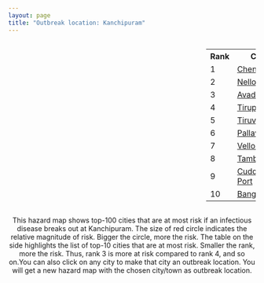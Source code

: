 ```yaml
---
layout: page
title: "Outbreak location: Kanchipuram"
---
```

<div style="width: 100%; overflow: auto;">
<div style="width: 75%; float: left;">
<div id="mapid">
<script src="https://buda-magenta.github.io/hazard_map/load_map.js"></script>

<script>
var marker_outbreak = L.marker([12.836393, 79.705330],{"autoPan": true}).addTo(map); marker_outbreak.bindTooltip("Kanchipuram").openTooltip();

var circle_1 = L.circle([13.083694, 80.270186], {"pane": "markerPane", "color": "red", "fill": true, "fillOpacity": 0.2, "fillRule": "evenodd", "lineCap": "round", "lineJoin": "round", "opacity": 1.0, "radius": 234639, "stroke": true, "weight": 3}).addTo(map);
circle_1.bindTooltip("Chennai<br>rank: 1<br>hazard index: 0.234640")
circle_1.bindPopup('<a href="https://buda-magenta.github.io/hazard_map/Chennai">Chennai</a>')

var circle_2 = L.circle([14.449372, 79.987376], {"pane": "markerPane", "color": "red", "fill": true, "fillOpacity": 0.2, "fillRule": "evenodd", "lineCap": "round", "lineJoin": "round", "opacity": 1.0, "radius": 25326, "stroke": true, "weight": 3}).addTo(map);
circle_2.bindTooltip("Nellore<br>rank: 2<br>hazard index: 0.025326")
circle_2.bindPopup('<a href="https://buda-magenta.github.io/hazard_map/Nellore">Nellore</a>')

var circle_3 = L.circle([13.125476, 80.094090], {"pane": "markerPane", "color": "red", "fill": true, "fillOpacity": 0.2, "fillRule": "evenodd", "lineCap": "round", "lineJoin": "round", "opacity": 1.0, "radius": 17278, "stroke": true, "weight": 3}).addTo(map);
circle_3.bindTooltip("Avadi<br>rank: 3<br>hazard index: 0.017278")
circle_3.bindPopup('<a href="https://buda-magenta.github.io/hazard_map/Avadi">Avadi</a>')

var circle_4 = L.circle([13.631637, 79.423171], {"pane": "markerPane", "color": "red", "fill": true, "fillOpacity": 0.2, "fillRule": "evenodd", "lineCap": "round", "lineJoin": "round", "opacity": 1.0, "radius": 14387, "stroke": true, "weight": 3}).addTo(map);
circle_4.bindTooltip("Tirupati<br>rank: 4<br>hazard index: 0.014388")
circle_4.bindPopup('<a href="https://buda-magenta.github.io/hazard_map/Tirupati">Tirupati</a>')

var circle_5 = L.circle([13.156387, 80.300528], {"pane": "markerPane", "color": "red", "fill": true, "fillOpacity": 0.2, "fillRule": "evenodd", "lineCap": "round", "lineJoin": "round", "opacity": 1.0, "radius": 12433, "stroke": true, "weight": 3}).addTo(map);
circle_5.bindTooltip("Tiruvottiyur<br>rank: 5<br>hazard index: 0.012434")
circle_5.bindPopup('<a href="https://buda-magenta.github.io/hazard_map/Tiruvottiyur">Tiruvottiyur</a>')

var circle_6 = L.circle([12.989816, 80.100987], {"pane": "markerPane", "color": "red", "fill": true, "fillOpacity": 0.2, "fillRule": "evenodd", "lineCap": "round", "lineJoin": "round", "opacity": 1.0, "radius": 10842, "stroke": true, "weight": 3}).addTo(map);
circle_6.bindTooltip("Pallavaram<br>rank: 6<br>hazard index: 0.010842")
circle_6.bindPopup('<a href="https://buda-magenta.github.io/hazard_map/Pallavaram">Pallavaram</a>')

var circle_7 = L.circle([12.794811, 79.000641], {"pane": "markerPane", "color": "red", "fill": true, "fillOpacity": 0.2, "fillRule": "evenodd", "lineCap": "round", "lineJoin": "round", "opacity": 1.0, "radius": 9318, "stroke": true, "weight": 3}).addTo(map);
circle_7.bindTooltip("Vellore<br>rank: 7<br>hazard index: 0.009318")
circle_7.bindPopup('<a href="https://buda-magenta.github.io/hazard_map/Vellore">Vellore</a>')

var circle_8 = L.circle([12.929903, 80.111823], {"pane": "markerPane", "color": "red", "fill": true, "fillOpacity": 0.2, "fillRule": "evenodd", "lineCap": "round", "lineJoin": "round", "opacity": 1.0, "radius": 8862, "stroke": true, "weight": 3}).addTo(map);
circle_8.bindTooltip("Tambaram<br>rank: 8<br>hazard index: 0.008862")
circle_8.bindPopup('<a href="https://buda-magenta.github.io/hazard_map/Tambaram">Tambaram</a>')

var circle_9 = L.circle([11.715950, 79.767053], {"pane": "markerPane", "color": "red", "fill": true, "fillOpacity": 0.2, "fillRule": "evenodd", "lineCap": "round", "lineJoin": "round", "opacity": 1.0, "radius": 8689, "stroke": true, "weight": 3}).addTo(map);
circle_9.bindTooltip("Cuddalore Port<br>rank: 9<br>hazard index: 0.008690")
circle_9.bindPopup('<a href="https://buda-magenta.github.io/hazard_map/Cuddalore_Port">Cuddalore Port</a>')

var circle_10 = L.circle([12.979120, 77.591300], {"pane": "markerPane", "color": "red", "fill": true, "fillOpacity": 0.2, "fillRule": "evenodd", "lineCap": "round", "lineJoin": "round", "opacity": 1.0, "radius": 7614, "stroke": true, "weight": 3}).addTo(map);
circle_10.bindTooltip("Bangalore<br>rank: 10<br>hazard index: 0.007615")
circle_10.bindPopup('<a href="https://buda-magenta.github.io/hazard_map/Bangalore">Bangalore</a>')

var circle_11 = L.circle([10.804973, 78.687030], {"pane": "markerPane", "color": "red", "fill": true, "fillOpacity": 0.2, "fillRule": "evenodd", "lineCap": "round", "lineJoin": "round", "opacity": 1.0, "radius": 5828, "stroke": true, "weight": 3}).addTo(map);
circle_11.bindTooltip("Tiruchirappalli<br>rank: 11<br>hazard index: 0.005829")
circle_11.bindPopup('<a href="https://buda-magenta.github.io/hazard_map/Tiruchirappalli">Tiruchirappalli</a>')

var circle_12 = L.circle([19.075990, 72.877393], {"pane": "markerPane", "color": "red", "fill": true, "fillOpacity": 0.2, "fillRule": "evenodd", "lineCap": "round", "lineJoin": "round", "opacity": 1.0, "radius": 4442, "stroke": true, "weight": 3}).addTo(map);
circle_12.bindTooltip("Mumbai<br>rank: 12<br>hazard index: 0.004443")
circle_12.bindPopup('<a href="https://buda-magenta.github.io/hazard_map/Mumbai">Mumbai</a>')

var circle_13 = L.circle([28.651718, 77.221939], {"pane": "markerPane", "color": "red", "fill": true, "fillOpacity": 0.2, "fillRule": "evenodd", "lineCap": "round", "lineJoin": "round", "opacity": 1.0, "radius": 4419, "stroke": true, "weight": 3}).addTo(map);
circle_13.bindTooltip("Delhi<br>rank: 13<br>hazard index: 0.004419")
circle_13.bindPopup('<a href="https://buda-magenta.github.io/hazard_map/Delhi">Delhi</a>')

var circle_14 = L.circle([11.001812, 76.962843], {"pane": "markerPane", "color": "red", "fill": true, "fillOpacity": 0.2, "fillRule": "evenodd", "lineCap": "round", "lineJoin": "round", "opacity": 1.0, "radius": 4196, "stroke": true, "weight": 3}).addTo(map);
circle_14.bindTooltip("Coimbatore<br>rank: 14<br>hazard index: 0.004197")
circle_14.bindPopup('<a href="https://buda-magenta.github.io/hazard_map/Coimbatore">Coimbatore</a>')

var circle_15 = L.circle([9.926115, 78.114098], {"pane": "markerPane", "color": "red", "fill": true, "fillOpacity": 0.2, "fillRule": "evenodd", "lineCap": "round", "lineJoin": "round", "opacity": 1.0, "radius": 4190, "stroke": true, "weight": 3}).addTo(map);
circle_15.bindTooltip("Madurai<br>rank: 15<br>hazard index: 0.004191")
circle_15.bindPopup('<a href="https://buda-magenta.github.io/hazard_map/Madurai">Madurai</a>')

var circle_16 = L.circle([12.955100, 78.269900], {"pane": "markerPane", "color": "red", "fill": true, "fillOpacity": 0.2, "fillRule": "evenodd", "lineCap": "round", "lineJoin": "round", "opacity": 1.0, "radius": 3928, "stroke": true, "weight": 3}).addTo(map);
circle_16.bindTooltip("Robertson Pet<br>rank: 16<br>hazard index: 0.003928")
circle_16.bindPopup('<a href="https://buda-magenta.github.io/hazard_map/Robertson_Pet">Robertson Pet</a>')

var circle_17 = L.circle([13.573260, 78.479146], {"pane": "markerPane", "color": "red", "fill": true, "fillOpacity": 0.2, "fillRule": "evenodd", "lineCap": "round", "lineJoin": "round", "opacity": 1.0, "radius": 3824, "stroke": true, "weight": 3}).addTo(map);
circle_17.bindTooltip("Madanapalle<br>rank: 17<br>hazard index: 0.003825")
circle_17.bindPopup('<a href="https://buda-magenta.github.io/hazard_map/Madanapalle">Madanapalle</a>')

var circle_18 = L.circle([13.137000, 78.133961], {"pane": "markerPane", "color": "red", "fill": true, "fillOpacity": 0.2, "fillRule": "evenodd", "lineCap": "round", "lineJoin": "round", "opacity": 1.0, "radius": 3719, "stroke": true, "weight": 3}).addTo(map);
circle_18.bindTooltip("Kolar<br>rank: 18<br>hazard index: 0.003720")
circle_18.bindPopup('<a href="https://buda-magenta.github.io/hazard_map/Kolar">Kolar</a>')

var circle_19 = L.circle([11.664300, 78.146000], {"pane": "markerPane", "color": "red", "fill": true, "fillOpacity": 0.2, "fillRule": "evenodd", "lineCap": "round", "lineJoin": "round", "opacity": 1.0, "radius": 3493, "stroke": true, "weight": 3}).addTo(map);
circle_19.bindTooltip("Salem<br>rank: 19<br>hazard index: 0.003494")
circle_19.bindPopup('<a href="https://buda-magenta.github.io/hazard_map/Salem">Salem</a>')

var circle_20 = L.circle([13.160105, 79.155551], {"pane": "markerPane", "color": "red", "fill": true, "fillOpacity": 0.2, "fillRule": "evenodd", "lineCap": "round", "lineJoin": "round", "opacity": 1.0, "radius": 3102, "stroke": true, "weight": 3}).addTo(map);
circle_20.bindTooltip("Chittoor<br>rank: 20<br>hazard index: 0.003102")
circle_20.bindPopup('<a href="https://buda-magenta.github.io/hazard_map/Chittoor">Chittoor</a>')

var circle_21 = L.circle([17.388786, 78.461065], {"pane": "markerPane", "color": "red", "fill": true, "fillOpacity": 0.2, "fillRule": "evenodd", "lineCap": "round", "lineJoin": "round", "opacity": 1.0, "radius": 3092, "stroke": true, "weight": 3}).addTo(map);
circle_21.bindTooltip("Hyderabad<br>rank: 21<br>hazard index: 0.003092")
circle_21.bindPopup('<a href="https://buda-magenta.github.io/hazard_map/Hyderabad">Hyderabad</a>')

var circle_22 = L.circle([12.227213, 79.070156], {"pane": "markerPane", "color": "red", "fill": true, "fillOpacity": 0.2, "fillRule": "evenodd", "lineCap": "round", "lineJoin": "round", "opacity": 1.0, "radius": 2576, "stroke": true, "weight": 3}).addTo(map);
circle_22.bindTooltip("Tiruvannamalai<br>rank: 22<br>hazard index: 0.002576")
circle_22.bindPopup('<a href="https://buda-magenta.github.io/hazard_map/Tiruvannamalai">Tiruvannamalai</a>')

var circle_23 = L.circle([12.792907, 78.699917], {"pane": "markerPane", "color": "red", "fill": true, "fillOpacity": 0.2, "fillRule": "evenodd", "lineCap": "round", "lineJoin": "round", "opacity": 1.0, "radius": 2328, "stroke": true, "weight": 3}).addTo(map);
circle_23.bindTooltip("Ambur<br>rank: 23<br>hazard index: 0.002328")
circle_23.bindPopup('<a href="https://buda-magenta.github.io/hazard_map/Ambur">Ambur</a>')

var circle_24 = L.circle([22.541418, 88.357691], {"pane": "markerPane", "color": "red", "fill": true, "fillOpacity": 0.2, "fillRule": "evenodd", "lineCap": "round", "lineJoin": "round", "opacity": 1.0, "radius": 2315, "stroke": true, "weight": 3}).addTo(map);
circle_24.bindTooltip("Kolkata<br>rank: 24<br>hazard index: 0.002316")
circle_24.bindPopup('<a href="https://buda-magenta.github.io/hazard_map/Kolkata">Kolkata</a>')

var circle_25 = L.circle([16.508759, 80.618510], {"pane": "markerPane", "color": "red", "fill": true, "fillOpacity": 0.2, "fillRule": "evenodd", "lineCap": "round", "lineJoin": "round", "opacity": 1.0, "radius": 1712, "stroke": true, "weight": 3}).addTo(map);
circle_25.bindTooltip("Vijayawada<br>rank: 25<br>hazard index: 0.001712")
circle_25.bindPopup('<a href="https://buda-magenta.github.io/hazard_map/Vijayawada">Vijayawada</a>')

var circle_26 = L.circle([18.521428, 73.854454], {"pane": "markerPane", "color": "red", "fill": true, "fillOpacity": 0.2, "fillRule": "evenodd", "lineCap": "round", "lineJoin": "round", "opacity": 1.0, "radius": 1685, "stroke": true, "weight": 3}).addTo(map);
circle_26.bindTooltip("Pune<br>rank: 26<br>hazard index: 0.001686")
circle_26.bindPopup('<a href="https://buda-magenta.github.io/hazard_map/Pune">Pune</a>')

var circle_27 = L.circle([8.576971, 77.050125], {"pane": "markerPane", "color": "red", "fill": true, "fillOpacity": 0.2, "fillRule": "evenodd", "lineCap": "round", "lineJoin": "round", "opacity": 1.0, "radius": 1112, "stroke": true, "weight": 3}).addTo(map);
circle_27.bindTooltip("Thiruvananthapuram<br>rank: 27<br>hazard index: 0.001112")
circle_27.bindPopup('<a href="https://buda-magenta.github.io/hazard_map/Thiruvananthapuram">Thiruvananthapuram</a>')

var circle_28 = L.circle([11.101781, 77.345192], {"pane": "markerPane", "color": "red", "fill": true, "fillOpacity": 0.2, "fillRule": "evenodd", "lineCap": "round", "lineJoin": "round", "opacity": 1.0, "radius": 1100, "stroke": true, "weight": 3}).addTo(map);
circle_28.bindTooltip("Tiruppur<br>rank: 28<br>hazard index: 0.001100")
circle_28.bindPopup('<a href="https://buda-magenta.github.io/hazard_map/Tiruppur">Tiruppur</a>')

var circle_29 = L.circle([17.723128, 83.301284], {"pane": "markerPane", "color": "red", "fill": true, "fillOpacity": 0.2, "fillRule": "evenodd", "lineCap": "round", "lineJoin": "round", "opacity": 1.0, "radius": 1010, "stroke": true, "weight": 3}).addTo(map);
circle_29.bindTooltip("Visakhapatnam<br>rank: 29<br>hazard index: 0.001010")
circle_29.bindPopup('<a href="https://buda-magenta.github.io/hazard_map/Visakhapatnam">Visakhapatnam</a>')

var circle_30 = L.circle([23.021624, 72.579707], {"pane": "markerPane", "color": "red", "fill": true, "fillOpacity": 0.2, "fillRule": "evenodd", "lineCap": "round", "lineJoin": "round", "opacity": 1.0, "radius": 943, "stroke": true, "weight": 3}).addTo(map);
circle_30.bindTooltip("Ahmedabad<br>rank: 30<br>hazard index: 0.000944")
circle_30.bindPopup('<a href="https://buda-magenta.github.io/hazard_map/Ahmedabad">Ahmedabad</a>')

var circle_31 = L.circle([9.931308, 76.267414], {"pane": "markerPane", "color": "red", "fill": true, "fillOpacity": 0.2, "fillRule": "evenodd", "lineCap": "round", "lineJoin": "round", "opacity": 1.0, "radius": 881, "stroke": true, "weight": 3}).addTo(map);
circle_31.bindTooltip("Kochi<br>rank: 31<br>hazard index: 0.000881")
circle_31.bindPopup('<a href="https://buda-magenta.github.io/hazard_map/Kochi">Kochi</a>')

var circle_32 = L.circle([14.475294, 78.821686], {"pane": "markerPane", "color": "red", "fill": true, "fillOpacity": 0.2, "fillRule": "evenodd", "lineCap": "round", "lineJoin": "round", "opacity": 1.0, "radius": 850, "stroke": true, "weight": 3}).addTo(map);
circle_32.bindTooltip("Kadapa<br>rank: 32<br>hazard index: 0.000851")
circle_32.bindPopup('<a href="https://buda-magenta.github.io/hazard_map/Kadapa">Kadapa</a>')

var circle_33 = L.circle([11.664535, 92.739045], {"pane": "markerPane", "color": "red", "fill": true, "fillOpacity": 0.2, "fillRule": "evenodd", "lineCap": "round", "lineJoin": "round", "opacity": 1.0, "radius": 827, "stroke": true, "weight": 3}).addTo(map);
circle_33.bindTooltip("Port Blair<br>rank: 33<br>hazard index: 0.000827")
circle_33.bindPopup('<a href="https://buda-magenta.github.io/hazard_map/Port_Blair">Port Blair</a>')

var circle_34 = L.circle([10.915649, 79.806949], {"pane": "markerPane", "color": "red", "fill": true, "fillOpacity": 0.2, "fillRule": "evenodd", "lineCap": "round", "lineJoin": "round", "opacity": 1.0, "radius": 825, "stroke": true, "weight": 3}).addTo(map);
circle_34.bindTooltip("Pondicherry<br>rank: 34<br>hazard index: 0.000826")
circle_34.bindPopup('<a href="https://buda-magenta.github.io/hazard_map/Pondicherry">Pondicherry</a>')

var circle_35 = L.circle([10.786027, 79.138150], {"pane": "markerPane", "color": "red", "fill": true, "fillOpacity": 0.2, "fillRule": "evenodd", "lineCap": "round", "lineJoin": "round", "opacity": 1.0, "radius": 824, "stroke": true, "weight": 3}).addTo(map);
circle_35.bindTooltip("Thanjavur<br>rank: 35<br>hazard index: 0.000825")
circle_35.bindPopup('<a href="https://buda-magenta.github.io/hazard_map/Thanjavur">Thanjavur</a>')

var circle_36 = L.circle([10.330330, 78.067398], {"pane": "markerPane", "color": "red", "fill": true, "fillOpacity": 0.2, "fillRule": "evenodd", "lineCap": "round", "lineJoin": "round", "opacity": 1.0, "radius": 702, "stroke": true, "weight": 3}).addTo(map);
circle_36.bindTooltip("Dindigul<br>rank: 36<br>hazard index: 0.000702")
circle_36.bindPopup('<a href="https://buda-magenta.github.io/hazard_map/Dindigul">Dindigul</a>')

var circle_37 = L.circle([10.805628, 79.824660], {"pane": "markerPane", "color": "red", "fill": true, "fillOpacity": 0.2, "fillRule": "evenodd", "lineCap": "round", "lineJoin": "round", "opacity": 1.0, "radius": 635, "stroke": true, "weight": 3}).addTo(map);
circle_37.bindTooltip("Nagapattinam<br>rank: 37<br>hazard index: 0.000636")
circle_37.bindPopup('<a href="https://buda-magenta.github.io/hazard_map/Nagapattinam">Nagapattinam</a>')

var circle_38 = L.circle([20.266777, 85.843559], {"pane": "markerPane", "color": "red", "fill": true, "fillOpacity": 0.2, "fillRule": "evenodd", "lineCap": "round", "lineJoin": "round", "opacity": 1.0, "radius": 613, "stroke": true, "weight": 3}).addTo(map);
circle_38.bindTooltip("Bhubaneswar<br>rank: 38<br>hazard index: 0.000613")
circle_38.bindPopup('<a href="https://buda-magenta.github.io/hazard_map/Bhubaneswar">Bhubaneswar</a>')

var circle_39 = L.circle([8.701220, 77.579269], {"pane": "markerPane", "color": "red", "fill": true, "fillOpacity": 0.2, "fillRule": "evenodd", "lineCap": "round", "lineJoin": "round", "opacity": 1.0, "radius": 612, "stroke": true, "weight": 3}).addTo(map);
circle_39.bindTooltip("Tirunelveli<br>rank: 39<br>hazard index: 0.000613")
circle_39.bindPopup('<a href="https://buda-magenta.github.io/hazard_map/Tirunelveli">Tirunelveli</a>')

var circle_40 = L.circle([25.531031, 78.652689], {"pane": "markerPane", "color": "red", "fill": true, "fillOpacity": 0.2, "fillRule": "evenodd", "lineCap": "round", "lineJoin": "round", "opacity": 1.0, "radius": 532, "stroke": true, "weight": 3}).addTo(map);
circle_40.bindTooltip("Jhansi<br>rank: 40<br>hazard index: 0.000532")
circle_40.bindPopup('<a href="https://buda-magenta.github.io/hazard_map/Jhansi">Jhansi</a>')

var circle_41 = L.circle([11.369204, 77.676627], {"pane": "markerPane", "color": "red", "fill": true, "fillOpacity": 0.2, "fillRule": "evenodd", "lineCap": "round", "lineJoin": "round", "opacity": 1.0, "radius": 514, "stroke": true, "weight": 3}).addTo(map);
circle_41.bindTooltip("Erode<br>rank: 41<br>hazard index: 0.000514")
circle_41.bindPopup('<a href="https://buda-magenta.github.io/hazard_map/Erode">Erode</a>')

var circle_42 = L.circle([21.149813, 79.082056], {"pane": "markerPane", "color": "red", "fill": true, "fillOpacity": 0.2, "fillRule": "evenodd", "lineCap": "round", "lineJoin": "round", "opacity": 1.0, "radius": 457, "stroke": true, "weight": 3}).addTo(map);
circle_42.bindTooltip("Nagpur<br>rank: 42<br>hazard index: 0.000457")
circle_42.bindPopup('<a href="https://buda-magenta.github.io/hazard_map/Nagpur">Nagpur</a>')

var circle_43 = L.circle([26.180598, 91.753943], {"pane": "markerPane", "color": "red", "fill": true, "fillOpacity": 0.2, "fillRule": "evenodd", "lineCap": "round", "lineJoin": "round", "opacity": 1.0, "radius": 434, "stroke": true, "weight": 3}).addTo(map);
circle_43.bindTooltip("Guwahati<br>rank: 43<br>hazard index: 0.000435")
circle_43.bindPopup('<a href="https://buda-magenta.github.io/hazard_map/Guwahati">Guwahati</a>')

var circle_44 = L.circle([12.869810, 74.843008], {"pane": "markerPane", "color": "red", "fill": true, "fillOpacity": 0.2, "fillRule": "evenodd", "lineCap": "round", "lineJoin": "round", "opacity": 1.0, "radius": 417, "stroke": true, "weight": 3}).addTo(map);
circle_44.bindTooltip("Mangalore<br>rank: 44<br>hazard index: 0.000418")
circle_44.bindPopup('<a href="https://buda-magenta.github.io/hazard_map/Mangalore">Mangalore</a>')

var circle_45 = L.circle([16.291519, 80.454159], {"pane": "markerPane", "color": "red", "fill": true, "fillOpacity": 0.2, "fillRule": "evenodd", "lineCap": "round", "lineJoin": "round", "opacity": 1.0, "radius": 406, "stroke": true, "weight": 3}).addTo(map);
circle_45.bindTooltip("Guntur<br>rank: 45<br>hazard index: 0.000407")
circle_45.bindPopup('<a href="https://buda-magenta.github.io/hazard_map/Guntur">Guntur</a>')

var circle_46 = L.circle([10.964555, 79.371730], {"pane": "markerPane", "color": "red", "fill": true, "fillOpacity": 0.2, "fillRule": "evenodd", "lineCap": "round", "lineJoin": "round", "opacity": 1.0, "radius": 403, "stroke": true, "weight": 3}).addTo(map);
circle_46.bindTooltip("Kumbakonam<br>rank: 46<br>hazard index: 0.000404")
circle_46.bindPopup('<a href="https://buda-magenta.github.io/hazard_map/Kumbakonam">Kumbakonam</a>')

var circle_47 = L.circle([11.258608, 75.778874], {"pane": "markerPane", "color": "red", "fill": true, "fillOpacity": 0.2, "fillRule": "evenodd", "lineCap": "round", "lineJoin": "round", "opacity": 1.0, "radius": 394, "stroke": true, "weight": 3}).addTo(map);
circle_47.bindTooltip("Kozhikode<br>rank: 47<br>hazard index: 0.000395")
circle_47.bindPopup('<a href="https://buda-magenta.github.io/hazard_map/Kozhikode">Kozhikode</a>')

var circle_48 = L.circle([8.887951, 76.595501], {"pane": "markerPane", "color": "red", "fill": true, "fillOpacity": 0.2, "fillRule": "evenodd", "lineCap": "round", "lineJoin": "round", "opacity": 1.0, "radius": 377, "stroke": true, "weight": 3}).addTo(map);
circle_48.bindTooltip("Kollam<br>rank: 48<br>hazard index: 0.000378")
circle_48.bindPopup('<a href="https://buda-magenta.github.io/hazard_map/Kollam">Kollam</a>')

var circle_49 = L.circle([10.525626, 76.213254], {"pane": "markerPane", "color": "red", "fill": true, "fillOpacity": 0.2, "fillRule": "evenodd", "lineCap": "round", "lineJoin": "round", "opacity": 1.0, "radius": 377, "stroke": true, "weight": 3}).addTo(map);
circle_49.bindTooltip("Thrissur<br>rank: 49<br>hazard index: 0.000377")
circle_49.bindPopup('<a href="https://buda-magenta.github.io/hazard_map/Thrissur">Thrissur</a>')

var circle_50 = L.circle([15.507555, 80.060800], {"pane": "markerPane", "color": "red", "fill": true, "fillOpacity": 0.2, "fillRule": "evenodd", "lineCap": "round", "lineJoin": "round", "opacity": 1.0, "radius": 375, "stroke": true, "weight": 3}).addTo(map);
circle_50.bindTooltip("Ongole<br>rank: 50<br>hazard index: 0.000376")
circle_50.bindPopup('<a href="https://buda-magenta.github.io/hazard_map/Ongole">Ongole</a>')

var circle_51 = L.circle([15.398403, 73.812918], {"pane": "markerPane", "color": "red", "fill": true, "fillOpacity": 0.2, "fillRule": "evenodd", "lineCap": "round", "lineJoin": "round", "opacity": 1.0, "radius": 375, "stroke": true, "weight": 3}).addTo(map);
circle_51.bindTooltip("Vasco Da Gama<br>rank: 51<br>hazard index: 0.000375")
circle_51.bindPopup('<a href="https://buda-magenta.github.io/hazard_map/Vasco_Da_Gama">Vasco Da Gama</a>')

var circle_52 = L.circle([12.305183, 76.655361], {"pane": "markerPane", "color": "red", "fill": true, "fillOpacity": 0.2, "fillRule": "evenodd", "lineCap": "round", "lineJoin": "round", "opacity": 1.0, "radius": 357, "stroke": true, "weight": 3}).addTo(map);
circle_52.bindTooltip("Mysore<br>rank: 52<br>hazard index: 0.000358")
circle_52.bindPopup('<a href="https://buda-magenta.github.io/hazard_map/Mysore">Mysore</a>')

var circle_53 = L.circle([26.915458, 75.818982], {"pane": "markerPane", "color": "red", "fill": true, "fillOpacity": 0.2, "fillRule": "evenodd", "lineCap": "round", "lineJoin": "round", "opacity": 1.0, "radius": 350, "stroke": true, "weight": 3}).addTo(map);
circle_53.bindTooltip("Jaipur<br>rank: 53<br>hazard index: 0.000351")
circle_53.bindPopup('<a href="https://buda-magenta.github.io/hazard_map/Jaipur">Jaipur</a>')

var circle_54 = L.circle([17.005045, 81.780473], {"pane": "markerPane", "color": "red", "fill": true, "fillOpacity": 0.2, "fillRule": "evenodd", "lineCap": "round", "lineJoin": "round", "opacity": 1.0, "radius": 322, "stroke": true, "weight": 3}).addTo(map);
circle_54.bindTooltip("Rajahmundry<br>rank: 54<br>hazard index: 0.000322")
circle_54.bindPopup('<a href="https://buda-magenta.github.io/hazard_map/Rajahmundry">Rajahmundry</a>')

var circle_55 = L.circle([8.188047, 77.429049], {"pane": "markerPane", "color": "red", "fill": true, "fillOpacity": 0.2, "fillRule": "evenodd", "lineCap": "round", "lineJoin": "round", "opacity": 1.0, "radius": 284, "stroke": true, "weight": 3}).addTo(map);
circle_55.bindTooltip("Nagercoil<br>rank: 55<br>hazard index: 0.000285")
circle_55.bindPopup('<a href="https://buda-magenta.github.io/hazard_map/Nagercoil">Nagercoil</a>')

var circle_56 = L.circle([14.422347, 77.720069], {"pane": "markerPane", "color": "red", "fill": true, "fillOpacity": 0.2, "fillRule": "evenodd", "lineCap": "round", "lineJoin": "round", "opacity": 1.0, "radius": 273, "stroke": true, "weight": 3}).addTo(map);
circle_56.bindTooltip("Dharmavaram<br>rank: 56<br>hazard index: 0.000273")
circle_56.bindPopup('<a href="https://buda-magenta.github.io/hazard_map/Dharmavaram">Dharmavaram</a>')

var circle_57 = L.circle([10.787898, 76.474087], {"pane": "markerPane", "color": "red", "fill": true, "fillOpacity": 0.2, "fillRule": "evenodd", "lineCap": "round", "lineJoin": "round", "opacity": 1.0, "radius": 265, "stroke": true, "weight": 3}).addTo(map);
circle_57.bindTooltip("Palakkad<br>rank: 57<br>hazard index: 0.000265")
circle_57.bindPopup('<a href="https://buda-magenta.github.io/hazard_map/Palakkad">Palakkad</a>')

var circle_58 = L.circle([19.194329, 72.970178], {"pane": "markerPane", "color": "red", "fill": true, "fillOpacity": 0.2, "fillRule": "evenodd", "lineCap": "round", "lineJoin": "round", "opacity": 1.0, "radius": 248, "stroke": true, "weight": 3}).addTo(map);
circle_58.bindTooltip("Thane<br>rank: 58<br>hazard index: 0.000248")
circle_58.bindPopup('<a href="https://buda-magenta.github.io/hazard_map/Thane">Thane</a>')

var circle_59 = L.circle([8.805260, 78.145274], {"pane": "markerPane", "color": "red", "fill": true, "fillOpacity": 0.2, "fillRule": "evenodd", "lineCap": "round", "lineJoin": "round", "opacity": 1.0, "radius": 237, "stroke": true, "weight": 3}).addTo(map);
circle_59.bindTooltip("Thoothukudi<br>rank: 59<br>hazard index: 0.000237")
circle_59.bindPopup('<a href="https://buda-magenta.github.io/hazard_map/Thoothukudi">Thoothukudi</a>')

var circle_60 = L.circle([10.500000, 78.833333], {"pane": "markerPane", "color": "red", "fill": true, "fillOpacity": 0.2, "fillRule": "evenodd", "lineCap": "round", "lineJoin": "round", "opacity": 1.0, "radius": 222, "stroke": true, "weight": 3}).addTo(map);
circle_60.bindTooltip("Pudukkottai<br>rank: 60<br>hazard index: 0.000222")
circle_60.bindPopup('<a href="https://buda-magenta.github.io/hazard_map/Pudukkottai">Pudukkottai</a>')

var circle_61 = L.circle([23.258486, 77.401989], {"pane": "markerPane", "color": "red", "fill": true, "fillOpacity": 0.2, "fillRule": "evenodd", "lineCap": "round", "lineJoin": "round", "opacity": 1.0, "radius": 219, "stroke": true, "weight": 3}).addTo(map);
circle_61.bindTooltip("Bhopal<br>rank: 61<br>hazard index: 0.000219")
circle_61.bindPopup('<a href="https://buda-magenta.github.io/hazard_map/Bhopal">Bhopal</a>')

var circle_62 = L.circle([21.170200, 72.831100], {"pane": "markerPane", "color": "red", "fill": true, "fillOpacity": 0.2, "fillRule": "evenodd", "lineCap": "round", "lineJoin": "round", "opacity": 1.0, "radius": 216, "stroke": true, "weight": 3}).addTo(map);
circle_62.bindTooltip("Surat<br>rank: 62<br>hazard index: 0.000217")
circle_62.bindPopup('<a href="https://buda-magenta.github.io/hazard_map/Surat">Surat</a>')

var circle_63 = L.circle([10.044512, 78.743363], {"pane": "markerPane", "color": "red", "fill": true, "fillOpacity": 0.2, "fillRule": "evenodd", "lineCap": "round", "lineJoin": "round", "opacity": 1.0, "radius": 202, "stroke": true, "weight": 3}).addTo(map);
circle_63.bindTooltip("Karaikkudi<br>rank: 63<br>hazard index: 0.000203")
circle_63.bindPopup('<a href="https://buda-magenta.github.io/hazard_map/Karaikkudi">Karaikkudi</a>')

var circle_64 = L.circle([13.340077, 77.100621], {"pane": "markerPane", "color": "red", "fill": true, "fillOpacity": 0.2, "fillRule": "evenodd", "lineCap": "round", "lineJoin": "round", "opacity": 1.0, "radius": 194, "stroke": true, "weight": 3}).addTo(map);
circle_64.bindTooltip("Tumkur<br>rank: 64<br>hazard index: 0.000195")
circle_64.bindPopup('<a href="https://buda-magenta.github.io/hazard_map/Tumkur">Tumkur</a>')

var circle_65 = L.circle([15.475377, 78.478558], {"pane": "markerPane", "color": "red", "fill": true, "fillOpacity": 0.2, "fillRule": "evenodd", "lineCap": "round", "lineJoin": "round", "opacity": 1.0, "radius": 187, "stroke": true, "weight": 3}).addTo(map);
circle_65.bindTooltip("Nandyal<br>rank: 65<br>hazard index: 0.000187")
circle_65.bindPopup('<a href="https://buda-magenta.github.io/hazard_map/Nandyal">Nandyal</a>')

var circle_66 = L.circle([16.237773, 80.646422], {"pane": "markerPane", "color": "red", "fill": true, "fillOpacity": 0.2, "fillRule": "evenodd", "lineCap": "round", "lineJoin": "round", "opacity": 1.0, "radius": 185, "stroke": true, "weight": 3}).addTo(map);
circle_66.bindTooltip("Tenali<br>rank: 66<br>hazard index: 0.000186")
circle_66.bindPopup('<a href="https://buda-magenta.github.io/hazard_map/Tenali">Tenali</a>')

var circle_67 = L.circle([16.094950, 80.165878], {"pane": "markerPane", "color": "red", "fill": true, "fillOpacity": 0.2, "fillRule": "evenodd", "lineCap": "round", "lineJoin": "round", "opacity": 1.0, "radius": 181, "stroke": true, "weight": 3}).addTo(map);
circle_67.bindTooltip("Chilakaluripet<br>rank: 67<br>hazard index: 0.000182")
circle_67.bindPopup('<a href="https://buda-magenta.github.io/hazard_map/Chilakaluripet">Chilakaluripet</a>')

var circle_68 = L.circle([16.943739, 82.235061], {"pane": "markerPane", "color": "red", "fill": true, "fillOpacity": 0.2, "fillRule": "evenodd", "lineCap": "round", "lineJoin": "round", "opacity": 1.0, "radius": 179, "stroke": true, "weight": 3}).addTo(map);
circle_68.bindTooltip("Kakinada<br>rank: 68<br>hazard index: 0.000180")
circle_68.bindPopup('<a href="https://buda-magenta.github.io/hazard_map/Kakinada">Kakinada</a>')

var circle_69 = L.circle([17.980609, 79.598212], {"pane": "markerPane", "color": "red", "fill": true, "fillOpacity": 0.2, "fillRule": "evenodd", "lineCap": "round", "lineJoin": "round", "opacity": 1.0, "radius": 166, "stroke": true, "weight": 3}).addTo(map);
circle_69.bindTooltip("Warangal<br>rank: 69<br>hazard index: 0.000166")
circle_69.bindPopup('<a href="https://buda-magenta.github.io/hazard_map/Warangal">Warangal</a>')

var circle_70 = L.circle([22.720362, 75.868200], {"pane": "markerPane", "color": "red", "fill": true, "fillOpacity": 0.2, "fillRule": "evenodd", "lineCap": "round", "lineJoin": "round", "opacity": 1.0, "radius": 154, "stroke": true, "weight": 3}).addTo(map);
circle_70.bindTooltip("Indore<br>rank: 70<br>hazard index: 0.000155")
circle_70.bindPopup('<a href="https://buda-magenta.github.io/hazard_map/Indore">Indore</a>')

var circle_71 = L.circle([14.752266, 78.548552], {"pane": "markerPane", "color": "red", "fill": true, "fillOpacity": 0.2, "fillRule": "evenodd", "lineCap": "round", "lineJoin": "round", "opacity": 1.0, "radius": 154, "stroke": true, "weight": 3}).addTo(map);
circle_71.bindTooltip("Proddatur<br>rank: 71<br>hazard index: 0.000154")
circle_71.bindPopup('<a href="https://buda-magenta.github.io/hazard_map/Proddatur">Proddatur</a>')

var circle_72 = L.circle([26.838100, 80.934600], {"pane": "markerPane", "color": "red", "fill": true, "fillOpacity": 0.2, "fillRule": "evenodd", "lineCap": "round", "lineJoin": "round", "opacity": 1.0, "radius": 151, "stroke": true, "weight": 3}).addTo(map);
circle_72.bindTooltip("Lucknow<br>rank: 72<br>hazard index: 0.000152")
circle_72.bindPopup('<a href="https://buda-magenta.github.io/hazard_map/Lucknow">Lucknow</a>')

var circle_73 = L.circle([9.403158, 77.518264], {"pane": "markerPane", "color": "red", "fill": true, "fillOpacity": 0.2, "fillRule": "evenodd", "lineCap": "round", "lineJoin": "round", "opacity": 1.0, "radius": 140, "stroke": true, "weight": 3}).addTo(map);
circle_73.bindTooltip("Rajapalayam<br>rank: 73<br>hazard index: 0.000141")
circle_73.bindPopup('<a href="https://buda-magenta.github.io/hazard_map/Rajapalayam">Rajapalayam</a>')

var circle_74 = L.circle([20.468600, 85.879200], {"pane": "markerPane", "color": "red", "fill": true, "fillOpacity": 0.2, "fillRule": "evenodd", "lineCap": "round", "lineJoin": "round", "opacity": 1.0, "radius": 136, "stroke": true, "weight": 3}).addTo(map);
circle_74.bindTooltip("Cuttack<br>rank: 74<br>hazard index: 0.000137")
circle_74.bindPopup('<a href="https://buda-magenta.github.io/hazard_map/Cuttack">Cuttack</a>')

var circle_75 = L.circle([9.500665, 76.412414], {"pane": "markerPane", "color": "red", "fill": true, "fillOpacity": 0.2, "fillRule": "evenodd", "lineCap": "round", "lineJoin": "round", "opacity": 1.0, "radius": 136, "stroke": true, "weight": 3}).addTo(map);
circle_75.bindTooltip("Alappuzha<br>rank: 75<br>hazard index: 0.000136")
circle_75.bindPopup('<a href="https://buda-magenta.github.io/hazard_map/Alappuzha">Alappuzha</a>')

var circle_76 = L.circle([25.609324, 85.123525], {"pane": "markerPane", "color": "red", "fill": true, "fillOpacity": 0.2, "fillRule": "evenodd", "lineCap": "round", "lineJoin": "round", "opacity": 1.0, "radius": 123, "stroke": true, "weight": 3}).addTo(map);
circle_76.bindTooltip("Patna<br>rank: 76<br>hazard index: 0.000124")
circle_76.bindPopup('<a href="https://buda-magenta.github.io/hazard_map/Patna">Patna</a>')

var circle_77 = L.circle([17.849907, 75.276320], {"pane": "markerPane", "color": "red", "fill": true, "fillOpacity": 0.2, "fillRule": "evenodd", "lineCap": "round", "lineJoin": "round", "opacity": 1.0, "radius": 118, "stroke": true, "weight": 3}).addTo(map);
circle_77.bindTooltip("Solapur<br>rank: 77<br>hazard index: 0.000118")
circle_77.bindPopup('<a href="https://buda-magenta.github.io/hazard_map/Solapur">Solapur</a>')

var circle_78 = L.circle([16.676135, 81.170868], {"pane": "markerPane", "color": "red", "fill": true, "fillOpacity": 0.2, "fillRule": "evenodd", "lineCap": "round", "lineJoin": "round", "opacity": 1.0, "radius": 113, "stroke": true, "weight": 3}).addTo(map);
circle_78.bindTooltip("Eluru<br>rank: 78<br>hazard index: 0.000114")
circle_78.bindPopup('<a href="https://buda-magenta.github.io/hazard_map/Eluru">Eluru</a>')

var circle_79 = L.circle([27.175255, 78.009816], {"pane": "markerPane", "color": "red", "fill": true, "fillOpacity": 0.2, "fillRule": "evenodd", "lineCap": "round", "lineJoin": "round", "opacity": 1.0, "radius": 109, "stroke": true, "weight": 3}).addTo(map);
circle_79.bindTooltip("Agra<br>rank: 79<br>hazard index: 0.000110")
circle_79.bindPopup('<a href="https://buda-magenta.github.io/hazard_map/Agra">Agra</a>')

var circle_80 = L.circle([25.335649, 83.007629], {"pane": "markerPane", "color": "red", "fill": true, "fillOpacity": 0.2, "fillRule": "evenodd", "lineCap": "round", "lineJoin": "round", "opacity": 1.0, "radius": 98, "stroke": true, "weight": 3}).addTo(map);
circle_80.bindTooltip("Varanasi<br>rank: 80<br>hazard index: 0.000099")
circle_80.bindPopup('<a href="https://buda-magenta.github.io/hazard_map/Varanasi">Varanasi</a>')

var circle_81 = L.circle([16.432998, 80.993715], {"pane": "markerPane", "color": "red", "fill": true, "fillOpacity": 0.2, "fillRule": "evenodd", "lineCap": "round", "lineJoin": "round", "opacity": 1.0, "radius": 96, "stroke": true, "weight": 3}).addTo(map);
circle_81.bindTooltip("Gudivada<br>rank: 81<br>hazard index: 0.000097")
circle_81.bindPopup('<a href="https://buda-magenta.github.io/hazard_map/Gudivada">Gudivada</a>')

var circle_82 = L.circle([14.654623, 77.556260], {"pane": "markerPane", "color": "red", "fill": true, "fillOpacity": 0.2, "fillRule": "evenodd", "lineCap": "round", "lineJoin": "round", "opacity": 1.0, "radius": 96, "stroke": true, "weight": 3}).addTo(map);
circle_82.bindTooltip("Anantapur<br>rank: 82<br>hazard index: 0.000097")
circle_82.bindPopup('<a href="https://buda-magenta.github.io/hazard_map/Anantapur">Anantapur</a>')

var circle_83 = L.circle([23.831238, 91.282382], {"pane": "markerPane", "color": "red", "fill": true, "fillOpacity": 0.2, "fillRule": "evenodd", "lineCap": "round", "lineJoin": "round", "opacity": 1.0, "radius": 91, "stroke": true, "weight": 3}).addTo(map);
circle_83.bindTooltip("Agartala<br>rank: 83<br>hazard index: 0.000091")
circle_83.bindPopup('<a href="https://buda-magenta.github.io/hazard_map/Agartala">Agartala</a>')

var circle_84 = L.circle([22.297314, 73.194257], {"pane": "markerPane", "color": "red", "fill": true, "fillOpacity": 0.2, "fillRule": "evenodd", "lineCap": "round", "lineJoin": "round", "opacity": 1.0, "radius": 85, "stroke": true, "weight": 3}).addTo(map);
circle_84.bindTooltip("Vadodara<br>rank: 84<br>hazard index: 0.000085")
circle_84.bindPopup('<a href="https://buda-magenta.github.io/hazard_map/Vadodara">Vadodara</a>')

var circle_85 = L.circle([26.460914, 80.321759], {"pane": "markerPane", "color": "red", "fill": true, "fillOpacity": 0.2, "fillRule": "evenodd", "lineCap": "round", "lineJoin": "round", "opacity": 1.0, "radius": 84, "stroke": true, "weight": 3}).addTo(map);
circle_85.bindTooltip("Kanpur<br>rank: 85<br>hazard index: 0.000084")
circle_85.bindPopup('<a href="https://buda-magenta.github.io/hazard_map/Kanpur">Kanpur</a>')

var circle_86 = L.circle([10.346837, 78.654771], {"pane": "markerPane", "color": "red", "fill": true, "fillOpacity": 0.2, "fillRule": "evenodd", "lineCap": "round", "lineJoin": "round", "opacity": 1.0, "radius": 79, "stroke": true, "weight": 3}).addTo(map);
circle_86.bindTooltip("Neiveli<br>rank: 86<br>hazard index: 0.000079")
circle_86.bindPopup('<a href="https://buda-magenta.github.io/hazard_map/Neiveli">Neiveli</a>')

var circle_87 = L.circle([26.203725, 78.157363], {"pane": "markerPane", "color": "red", "fill": true, "fillOpacity": 0.2, "fillRule": "evenodd", "lineCap": "round", "lineJoin": "round", "opacity": 1.0, "radius": 78, "stroke": true, "weight": 3}).addTo(map);
circle_87.bindTooltip("Gwalior<br>rank: 87<br>hazard index: 0.000079")
circle_87.bindPopup('<a href="https://buda-magenta.github.io/hazard_map/Gwalior">Gwalior</a>')

var circle_88 = L.circle([24.578721, 73.686257], {"pane": "markerPane", "color": "red", "fill": true, "fillOpacity": 0.2, "fillRule": "evenodd", "lineCap": "round", "lineJoin": "round", "opacity": 1.0, "radius": 76, "stroke": true, "weight": 3}).addTo(map);
circle_88.bindTooltip("Udaipur<br>rank: 88<br>hazard index: 0.000077")
circle_88.bindPopup('<a href="https://buda-magenta.github.io/hazard_map/Udaipur">Udaipur</a>')

var circle_89 = L.circle([23.795281, 86.430964], {"pane": "markerPane", "color": "red", "fill": true, "fillOpacity": 0.2, "fillRule": "evenodd", "lineCap": "round", "lineJoin": "round", "opacity": 1.0, "radius": 76, "stroke": true, "weight": 3}).addTo(map);
circle_89.bindTooltip("Dhanbad<br>rank: 89<br>hazard index: 0.000076")
circle_89.bindPopup('<a href="https://buda-magenta.github.io/hazard_map/Dhanbad">Dhanbad</a>')

var circle_90 = L.circle([16.238924, 80.047288], {"pane": "markerPane", "color": "red", "fill": true, "fillOpacity": 0.2, "fillRule": "evenodd", "lineCap": "round", "lineJoin": "round", "opacity": 1.0, "radius": 75, "stroke": true, "weight": 3}).addTo(map);
circle_90.bindTooltip("Narasaraopet<br>rank: 90<br>hazard index: 0.000075")
circle_90.bindPopup('<a href="https://buda-magenta.github.io/hazard_map/Narasaraopet">Narasaraopet</a>')

var circle_91 = L.circle([23.370035, 85.325013], {"pane": "markerPane", "color": "red", "fill": true, "fillOpacity": 0.2, "fillRule": "evenodd", "lineCap": "round", "lineJoin": "round", "opacity": 1.0, "radius": 72, "stroke": true, "weight": 3}).addTo(map);
circle_91.bindTooltip("Ranchi<br>rank: 91<br>hazard index: 0.000072")
circle_91.bindPopup('<a href="https://buda-magenta.github.io/hazard_map/Ranchi">Ranchi</a>')

var circle_92 = L.circle([16.181939, 81.135130], {"pane": "markerPane", "color": "red", "fill": true, "fillOpacity": 0.2, "fillRule": "evenodd", "lineCap": "round", "lineJoin": "round", "opacity": 1.0, "radius": 71, "stroke": true, "weight": 3}).addTo(map);
circle_92.bindTooltip("Machilipatnam<br>rank: 92<br>hazard index: 0.000072")
circle_92.bindPopup('<a href="https://buda-magenta.github.io/hazard_map/Machilipatnam">Machilipatnam</a>')

var circle_93 = L.circle([19.807608, 85.825254], {"pane": "markerPane", "color": "red", "fill": true, "fillOpacity": 0.2, "fillRule": "evenodd", "lineCap": "round", "lineJoin": "round", "opacity": 1.0, "radius": 70, "stroke": true, "weight": 3}).addTo(map);
circle_93.bindTooltip("Puri<br>rank: 93<br>hazard index: 0.000071")
circle_93.bindPopup('<a href="https://buda-magenta.github.io/hazard_map/Puri">Puri</a>')

var circle_94 = L.circle([15.143395, 76.919388], {"pane": "markerPane", "color": "red", "fill": true, "fillOpacity": 0.2, "fillRule": "evenodd", "lineCap": "round", "lineJoin": "round", "opacity": 1.0, "radius": 69, "stroke": true, "weight": 3}).addTo(map);
circle_94.bindTooltip("Bellary<br>rank: 94<br>hazard index: 0.000070")
circle_94.bindPopup('<a href="https://buda-magenta.github.io/hazard_map/Bellary">Bellary</a>')

var circle_95 = L.circle([15.351838, 75.137985], {"pane": "markerPane", "color": "red", "fill": true, "fillOpacity": 0.2, "fillRule": "evenodd", "lineCap": "round", "lineJoin": "round", "opacity": 1.0, "radius": 68, "stroke": true, "weight": 3}).addTo(map);
circle_95.bindTooltip("Hubli<br>rank: 95<br>hazard index: 0.000069")
circle_95.bindPopup('<a href="https://buda-magenta.github.io/hazard_map/Hubli">Hubli</a>')

var circle_96 = L.circle([22.591260, 88.390964], {"pane": "markerPane", "color": "red", "fill": true, "fillOpacity": 0.2, "fillRule": "evenodd", "lineCap": "round", "lineJoin": "round", "opacity": 1.0, "radius": 67, "stroke": true, "weight": 3}).addTo(map);
circle_96.bindTooltip("Bidhan Nagar<br>rank: 96<br>hazard index: 0.000068")
circle_96.bindPopup('<a href="https://buda-magenta.github.io/hazard_map/Bidhan_Nagar">Bidhan Nagar</a>')

var circle_97 = L.circle([18.627929, 73.800983], {"pane": "markerPane", "color": "red", "fill": true, "fillOpacity": 0.2, "fillRule": "evenodd", "lineCap": "round", "lineJoin": "round", "opacity": 1.0, "radius": 66, "stroke": true, "weight": 3}).addTo(map);
circle_97.bindTooltip("Pimpri Chinchwad<br>rank: 97<br>hazard index: 0.000067")
circle_97.bindPopup('<a href="https://buda-magenta.github.io/hazard_map/Pimpri_Chinchwad">Pimpri Chinchwad</a>')

var circle_98 = L.circle([12.732884, 77.830948], {"pane": "markerPane", "color": "red", "fill": true, "fillOpacity": 0.2, "fillRule": "evenodd", "lineCap": "round", "lineJoin": "round", "opacity": 1.0, "radius": 64, "stroke": true, "weight": 3}).addTo(map);
circle_98.bindTooltip("Hosur<br>rank: 98<br>hazard index: 0.000065")
circle_98.bindPopup('<a href="https://buda-magenta.github.io/hazard_map/Hosur">Hosur</a>')

var circle_99 = L.circle([28.428262, 77.002700], {"pane": "markerPane", "color": "red", "fill": true, "fillOpacity": 0.2, "fillRule": "evenodd", "lineCap": "round", "lineJoin": "round", "opacity": 1.0, "radius": 62, "stroke": true, "weight": 3}).addTo(map);
circle_99.bindTooltip("Gurgaon<br>rank: 99<br>hazard index: 0.000062")
circle_99.bindPopup('<a href="https://buda-magenta.github.io/hazard_map/Gurgaon">Gurgaon</a>')

var circle_100 = L.circle([25.438130, 81.833800], {"pane": "markerPane", "color": "red", "fill": true, "fillOpacity": 0.2, "fillRule": "evenodd", "lineCap": "round", "lineJoin": "round", "opacity": 1.0, "radius": 61, "stroke": true, "weight": 3}).addTo(map);
circle_100.bindTooltip("Allahabad<br>rank: 100<br>hazard index: 0.000061")
circle_100.bindPopup('<a href="https://buda-magenta.github.io/hazard_map/Allahabad">Allahabad</a>')
</script>
</div>
</div>


<div style="width: 20%; float: right;">
<table>
<tr>
<th>Rank</th>
<th>City</th>
</tr>

<tr>
<td>1</td>
<td><a href="https://buda-magenta.github.io/hazard_map/Chennai">Chennai</a></td>
</tr>

<tr>
<td>2</td>
<td><a href="https://buda-magenta.github.io/hazard_map/Nellore">Nellore</a></td>
</tr>

<tr>
<td>3</td>
<td><a href="https://buda-magenta.github.io/hazard_map/Avadi">Avadi</a></td>
</tr>

<tr>
<td>4</td>
<td><a href="https://buda-magenta.github.io/hazard_map/Tirupati">Tirupati</a></td>
</tr>

<tr>
<td>5</td>
<td><a href="https://buda-magenta.github.io/hazard_map/Tiruvottiyur">Tiruvottiyur</a></td>
</tr>

<tr>
<td>6</td>
<td><a href="https://buda-magenta.github.io/hazard_map/Pallavaram">Pallavaram</a></td>
</tr>

<tr>
<td>7</td>
<td><a href="https://buda-magenta.github.io/hazard_map/Vellore">Vellore</a></td>
</tr>

<tr>
<td>8</td>
<td><a href="https://buda-magenta.github.io/hazard_map/Tambaram">Tambaram</a></td>
</tr>

<tr>
<td>9</td>
<td><a href="https://buda-magenta.github.io/hazard_map/Cuddalore_Port">Cuddalore Port</a></td>
</tr>

<tr>
<td>10</td>
<td><a href="https://buda-magenta.github.io/hazard_map/Bangalore">Bangalore</a></td>
</tr>

</table>
</div>
</div>


<p align="center">This hazard map shows top-100 cities that are at most risk if an infectious disease breaks out at Kanchipuram. The size of red circle indicates the relative magnitude of risk. Bigger the circle, more the risk. The table on the side highlights the list of top-10 cities that are at most risk. Smaller the rank, more the risk. Thus, rank 3 is more at risk compared to rank 4, and so on.You can also click on any city to make that city an outbreak location. You will get a new hazard map with the chosen city/town as outbreak location.
</p>